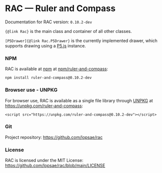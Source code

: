 # RAC — Ruler and Compass

Documentation for RAC version: `0.10.2-dev`

`{@link Rac}` is the main class and container of all other classes.

`[P5Drawer]{@link Rac.P5Drawer}` is the currently implemented drawer, which supports drawing using a [P5.js](https://p5js.org/) instance.


### NPM

RAC is available at [npm](https://www.npmjs.com/) at [npm/ruler-and-compass](https://www.npmjs.com/package/ruler-and-compass):
```
npm install ruler-and-compass@0.10.2-dev
```


### Browser use - UNPKG

For browser use, RAC is available as a single file library through [UNPKG](https://unpkg.com/) at <https://unpkg.com/ruler-and-compass>:
```
<script src="https://unpkg.com/ruler-and-compass@0.10.2-dev"></script>
```


### Git

Project repository: <https://github.com/lopsae/rac>


### License

RAC is licensed under the MIT License: <https://github.com/lopsae/rac/blob/main/LICENSE>

